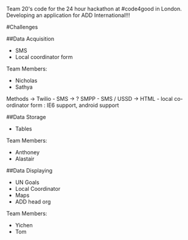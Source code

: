 
Team 20's code for the 24 hour hackathon at #code4good in London. Developing an application for ADD International!!!

#Challenges

##Data Acquisition

* SMS 
* Local coordinator form

Team Members:

- Nicholas
- Sathya

Methods
-> Twilio - SMS
-> ? SMPP - SMS / USSD
-> HTML - local co-ordinator form : IE6 support, android support


##Data Storage

* Tables

Team Members:

- Anthoney
- Alastair

##Data Displaying

* UN Goals
* Local Coordinator
* Maps
* ADD head org

Team Members:

- Yichen
- Tom
